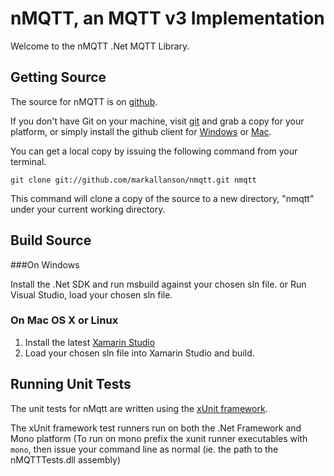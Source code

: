 nMQTT, an MQTT v3 Implementation
================================
Welcome to the nMQTT .Net MQTT Library.

Getting Source
--------------
The source for nMQTT is on [github](https://github.com/markallanson/nmqtt).

If you don't have Git on your machine, visit [git](http://git-scm.com) and grab a copy for your platform, 
or simply install the github client for [Windows](http://windows.github.com) or 
[Mac](http://mac.github.com).

You can get a local copy by issuing the following command from your terminal.

`git clone git://github.com/markallanson/nmqtt.git nmqtt`

This command will clone a copy of the source to a new directory, "nmqtt" under your current working 
directory. 

Build Source
------------
###On Windows

Install the .Net SDK and run msbuild against your chosen sln file.
or
Run Visual Studio, load your chosen sln file.

### On Mac OS X or Linux

1. Install the latest [Xamarin Studio](http://xamarin.com/studio)
2. Load your chosen sln file into Xamarin Studio and build.


Running Unit Tests
---------------------
The unit tests for nMqtt are written using the [xUnit framework](http://www.codeplex.com/xunit). 

The xUnit framework test runners run on both the .Net Framework and Mono platform (To run on mono 
prefix the xunit runner executables with `mono`, then issue your command line as normal (ie. the
path to the nMQTTTests.dll assembly)



